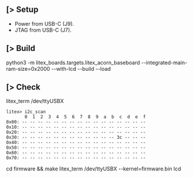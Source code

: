 [> Setup
--------
- Power from USB-C (J9).
- JTAG from USB-C (J7).

[> Build
--------
python3 -m litex_boards.targets.litex_acorn_baseboard --integrated-main-ram-size=0x2000 --with-lcd --build --load

[> Check
--------

litex_term /dev/ttyUSBX

    litex> i2c_scan
           0  1  2  3  4  5  6  7  8  9  a  b  c  d  e  f
    0x00: -- -- -- -- -- -- -- -- -- -- -- -- -- -- -- --
    0x10: -- -- -- -- -- -- -- -- -- -- -- -- -- -- -- --
    0x20: -- -- -- -- -- -- -- -- -- -- -- -- -- -- -- --
    0x30: -- -- -- -- -- -- -- -- -- -- -- -- 3c -- -- --
    0x40: -- -- -- -- -- -- -- -- -- -- -- -- -- -- -- --
    0x50: -- -- -- -- -- -- -- -- -- -- -- -- -- -- -- --
    0x60: -- -- -- -- -- -- -- -- -- -- -- -- -- -- -- --
    0x70: -- -- -- -- -- -- -- -- -- -- -- -- -- -- -- --

cd firmware && make
litex_term /dev/ttyUSBX --kernel=firmware.bin
lcd
